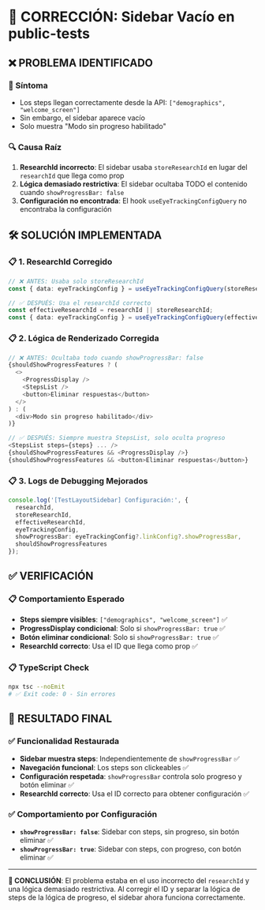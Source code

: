 # 🔧 CORRECCIÓN: Sidebar Vacío en public-tests

## ❌ **PROBLEMA IDENTIFICADO**

### **🚨 Síntoma**
- Los steps llegan correctamente desde la API: `["demographics", "welcome_screen"]`
- Sin embargo, el sidebar aparece vacío
- Solo muestra "Modo sin progreso habilitado"

### **🔍 Causa Raíz**
1. **ResearchId incorrecto**: El sidebar usaba `storeResearchId` en lugar del `researchId` que llega como prop
2. **Lógica demasiado restrictiva**: El sidebar ocultaba TODO el contenido cuando `showProgressBar: false`
3. **Configuración no encontrada**: El hook `useEyeTrackingConfigQuery` no encontraba la configuración

## 🛠️ **SOLUCIÓN IMPLEMENTADA**

### **📋 1. ResearchId Corregido**
```typescript
// ❌ ANTES: Usaba solo storeResearchId
const { data: eyeTrackingConfig } = useEyeTrackingConfigQuery(storeResearchId || '');

// ✅ DESPUÉS: Usa el researchId correcto
const effectiveResearchId = researchId || storeResearchId;
const { data: eyeTrackingConfig } = useEyeTrackingConfigQuery(effectiveResearchId || '');
```

### **📋 2. Lógica de Renderizado Corregida**
```typescript
// ❌ ANTES: Ocultaba todo cuando showProgressBar: false
{shouldShowProgressFeatures ? (
  <>
    <ProgressDisplay />
    <StepsList />
    <button>Eliminar respuestas</button>
  </>
) : (
  <div>Modo sin progreso habilitado</div>
)}

// ✅ DESPUÉS: Siempre muestra StepsList, solo oculta progreso
<StepsList steps={steps} ... />
{shouldShowProgressFeatures && <ProgressDisplay />}
{shouldShowProgressFeatures && <button>Eliminar respuestas</button>}
```

### **📋 3. Logs de Debugging Mejorados**
```typescript
console.log('[TestLayoutSidebar] Configuración:', {
  researchId,
  storeResearchId,
  effectiveResearchId,
  eyeTrackingConfig,
  showProgressBar: eyeTrackingConfig?.linkConfig?.showProgressBar,
  shouldShowProgressFeatures
});
```

## ✅ **VERIFICACIÓN**

### **📋 Comportamiento Esperado**
- **Steps siempre visibles**: `["demographics", "welcome_screen"]` ✅
- **ProgressDisplay condicional**: Solo si `showProgressBar: true` ✅
- **Botón eliminar condicional**: Solo si `showProgressBar: true` ✅
- **ResearchId correcto**: Usa el ID que llega como prop ✅

### **📋 TypeScript Check**
```bash
npx tsc --noEmit
# ✅ Exit code: 0 - Sin errores
```

## 🎯 **RESULTADO FINAL**

### **✅ Funcionalidad Restaurada**
- **Sidebar muestra steps**: Independientemente de `showProgressBar` ✅
- **Navegación funcional**: Los steps son clickeables ✅
- **Configuración respetada**: `showProgressBar` controla solo progreso y botón eliminar ✅
- **ResearchId correcto**: Usa el ID correcto para obtener configuración ✅

### **✅ Comportamiento por Configuración**
- **`showProgressBar: false`**: Sidebar con steps, sin progreso, sin botón eliminar ✅
- **`showProgressBar: true`**: Sidebar con steps, con progreso, con botón eliminar ✅

---

**🎯 CONCLUSIÓN**: El problema estaba en el uso incorrecto del `researchId` y una lógica demasiado restrictiva. Al corregir el ID y separar la lógica de steps de la lógica de progreso, el sidebar ahora funciona correctamente.
